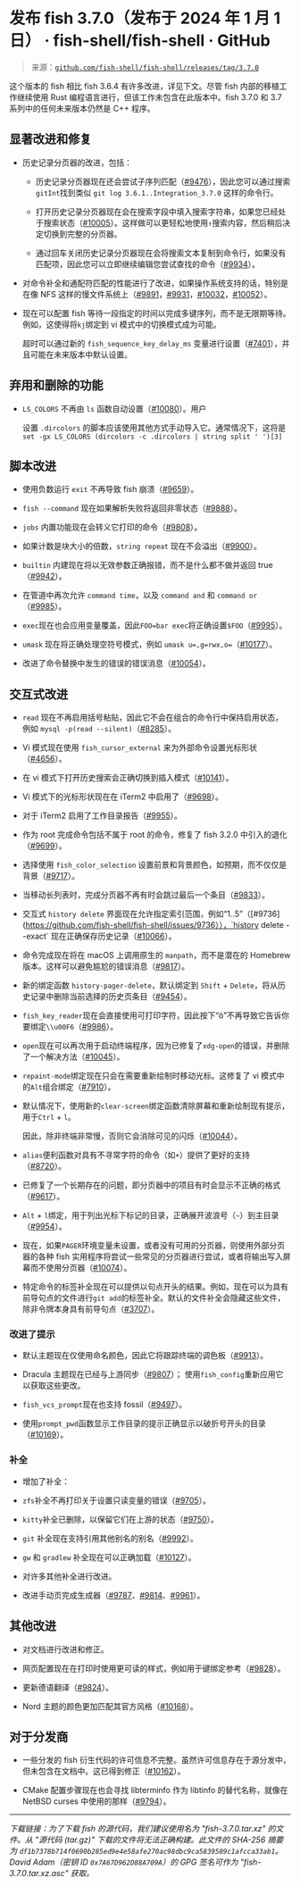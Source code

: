 <!--yml

类别：未分类

日期：2024-05-27 14:24:26

-->

# 发布 fish 3.7.0（发布于 2024 年 1 月 1 日） · fish-shell/fish-shell · GitHub

> 来源：[`github.com/fish-shell/fish-shell/releases/tag/3.7.0`](https://github.com/fish-shell/fish-shell/releases/tag/3.7.0)

这个版本的 fish 相比 fish 3.6.4 有许多改进，详见下文。尽管 fish 内部的移植工作继续使用 Rust 编程语言进行，但该工作未包含在此版本中。fish 3.7.0 和 3.7 系列中的任何未来版本仍然是 C++ 程序。

## 显著改进和修复

+   历史记录分页器的改进，包括：

    +   历史记录分页器现在还会尝试子序列匹配（[#9476](https://github.com/fish-shell/fish-shell/issues/9476)），因此您可以通过搜索`gitInt`找到类似 `git log 3.6.1..Integration_3.7.0` 这样的命令行。

    +   打开历史记录分页器现在会在搜索字段中填入搜索字符串，如果您已经处于搜索状态（[#10005](https://github.com/fish-shell/fish-shell/issues/10005)）。这样做可以更轻松地使用`↑`搜索内容，然后稍后决定切换到完整的分页器。

    +   通过回车关闭历史记录分页器现在会将搜索文本复制到命令行，如果没有匹配项，因此您可以立即继续编辑您尝试查找的命令（[#9934](https://github.com/fish-shell/fish-shell/issues/9934)）。

+   对命令补全和通配符匹配的性能进行了改进，如果操作系统支持的话，特别是在像 NFS 这样的慢文件系统上（[#9891](https://github.com/fish-shell/fish-shell/issues/9891)，[#9931](https://github.com/fish-shell/fish-shell/issues/9931)，[#10032](https://github.com/fish-shell/fish-shell/issues/10032)，[#10052](https://github.com/fish-shell/fish-shell/issues/10052)）。

+   现在可以配置 fish 等待一段指定的时间以完成多键序列，而不是无限期等待。例如，这使得将`kj`绑定到 vi 模式中的切换模式成为可能。

    超时可以通过新的 `fish_sequence_key_delay_ms` 变量进行设置（[#7401](https://github.com/fish-shell/fish-shell/issues/7401)），并且可能在未来版本中默认设置。

## 弃用和删除的功能

+   `LS_COLORS` 不再由 `ls` 函数自动设置（[#10080](https://github.com/fish-shell/fish-shell/issues/10080)）。用户

    设置 `.dircolors` 的脚本应该使用其他方式手动导入它。通常情况下，这将是`set -gx LS_COLORS (dircolors -c .dircolors | string split ' ')[3]`

## 脚本改进

+   使用负数运行 `exit` 不再导致 fish 崩溃（[#9659](https://github.com/fish-shell/fish-shell/issues/9659)）。

+   `fish --command` 现在如果解析失败将返回非零状态（[#9888](https://github.com/fish-shell/fish-shell/issues/9888)）。

+   `jobs` 内置功能现在会转义它打印的命令（[#9808](https://github.com/fish-shell/fish-shell/issues/9808)）。

+   如果计数是块大小的倍数，`string repeat` 现在不会溢出（[#9900](https://github.com/fish-shell/fish-shell/issues/9900)）。

+   `builtin` 内建现在将以无效参数正确报错，而不是什么都不做并返回 true（[#9942](https://github.com/fish-shell/fish-shell/issues/9942)）。

+   在管道中再次允许 `command time`，以及 `command and` 和 `command or`（[#9985](https://github.com/fish-shell/fish-shell/issues/9985)）。

+   `exec`现在也会应用变量覆盖，因此`FOO=bar exec`将正确设置`$FOO`（[#9995](https://github.com/fish-shell/fish-shell/issues/9995)）。

+   `umask` 现在将正确处理空符号模式，例如 `umask u=,g=rwx,o=`（[#10177](https://github.com/fish-shell/fish-shell/issues/10177)）。

+   改进了命令替换中发生的错误的错误消息（[#10054](https://github.com/fish-shell/fish-shell/issues/10054)）。

## 交互式改进

+   `read` 现在不再启用括号粘贴，因此它不会在组合的命令行中保持启用状态，例如 `mysql -p(read --silent)`（[#8285](https://github.com/fish-shell/fish-shell/issues/8285)）。

+   Vi 模式现在使用 `fish_cursor_external` 来为外部命令设置光标形状（[#4656](https://github.com/fish-shell/fish-shell/issues/4656)）。

+   在 vi 模式下打开历史搜索会正确切换到插入模式（[#10141](https://github.com/fish-shell/fish-shell/issues/10141)）。

+   Vi 模式下的光标形状现在在 iTerm2 中启用了（[#9698](https://github.com/fish-shell/fish-shell/issues/9698)）。

+   对于 iTerm2 启用了工作目录报告（[#9955](https://github.com/fish-shell/fish-shell/issues/9955)）。

+   作为 root 完成命令包括不属于 root 的命令，修复了 fish 3.2.0 中引入的退化（[#9699](https://github.com/fish-shell/fish-shell/issues/9699)）。

+   选择使用 `fish_color_selection` 设置前景和背景颜色，如预期，而不仅仅是背景（[#9717](https://github.com/fish-shell/fish-shell/issues/9717)）。

+   当移动长列表时，完成分页器不再有时会跳过最后一个条目（[#9833](https://github.com/fish-shell/fish-shell/issues/9833)）。

+   交互式 `history delete` 界面现在允许指定索引范围，例如“1..5”（[#9736](https://github.com/fish-shell/fish-shell/issues/9736）），`history delete --exact` 现在正确保存历史记录（[#10066](https://github.com/fish-shell/fish-shell/issues/10066)）。

+   命令完成现在将在 macOS 上调用原生的 `manpath`，而不是潜在的 Homebrew 版本。这样可以避免尴尬的错误消息（[#9817](https://github.com/fish-shell/fish-shell/issues/9817)）。

+   新的绑定函数 `history-pager-delete`，默认绑定到 `Shift` + `Delete`，将从历史记录中删除当前选择的历史页条目（[#9454](https://github.com/fish-shell/fish-shell/issues/9454)）。

+   `fish_key_reader`现在会直接使用可打印字符，因此按下“ö”不再导致它告诉你要绑定`\\u00F6`（[#9986](https://github.com/fish-shell/fish-shell/issues/9986)）。

+   `open`现在可以再次用于启动终端程序，因为已修复了`xdg-open`的错误，并删除了一个解决方法（[#10045](https://github.com/fish-shell/fish-shell/issues/10045)）。

+   `repaint-mode`绑定现在只会在需要重新绘制时移动光标。这修复了 vi 模式中的`Alt`组合绑定（[#7910](https://github.com/fish-shell/fish-shell/issues/7910)）。

+   默认情况下，使用新的`clear-screen`绑定函数清除屏幕和重新绘制现有提示，用于`Ctrl` + `l`。

    因此，除非终端非常慢，否则它会消除可见的闪烁（[#10044](https://github.com/fish-shell/fish-shell/issues/10044)）。

+   `alias`便利函数对具有不寻常字符的命令（如`+`）提供了更好的支持（[#8720](https://github.com/fish-shell/fish-shell/issues/8720)）。

+   已修复了一个长期存在的问题，即分页器中的项目有时会显示不正确的格式（[#9617](https://github.com/fish-shell/fish-shell/issues/9617)）。

+   `Alt` + `l`绑定，用于列出光标下标记的目录，正确展开波浪号（`~`）到主目录（[#9954](https://github.com/fish-shell/fish-shell/issues/9954)）。

+   现在，如果`PAGER`环境变量未设置，或者没有可用的分页器，则使用外部分页器的各种 fish 实用程序将尝试一些常见的分页器进行尝试，或者将输出写入屏幕而不使用分页器（[#10074](https://github.com/fish-shell/fish-shell/issues/10074)）。

+   特定命令的标签补全现在可以提供以句点开头的结果。例如，现在可以为具有前导句点的文件进行`git add`的标签补全。默认的文件补全会隐藏这些文件，除非令牌本身具有前导句点（[#3707](https://github.com/fish-shell/fish-shell/issues/3707)）。

### 改进了提示

+   默认主题现在仅使用命名颜色，因此它将跟踪终端的调色板（[#9913](https://github.com/fish-shell/fish-shell/issues/9913)）。

+   Dracula 主题现在已经与上游同步（[#9807](https://github.com/fish-shell/fish-shell/issues/9807)）； 使用`fish_config`重新应用它以获取这些更改。

+   `fish_vcs_prompt`现在也支持 fossil（[#9497](https://github.com/fish-shell/fish-shell/issues/9497)）。

+   使用`prompt_pwd`函数显示工作目录的提示正确显示以破折号开头的目录（[#10169](https://github.com/fish-shell/fish-shell/issues/10169)）。

### 补全

+   增加了补全：

+   `zfs`补全不再打印关于设置只读变量的错误（[#9705](https://github.com/fish-shell/fish-shell/issues/9705)）。

+   `kitty`补全已删除，以保留它们在上游的状态（[#9750](https://github.com/fish-shell/fish-shell/issues/9750)）。

+   `git` 补全现在支持引用其他别名的别名（[#9992](https://github.com/fish-shell/fish-shell/issues/9992)）。

+   `gw` 和 `gradlew` 补全现在可以正确加载（[#10127](https://github.com/fish-shell/fish-shell/issues/10127)）。

+   对许多其他补全进行改进。

+   改进手动页完成生成器（[#9787](https://github.com/fish-shell/fish-shell/issues/9787)、[#9814](https://github.com/fish-shell/fish-shell/issues/9814)、[#9961](https://github.com/fish-shell/fish-shell/issues/9961)）。

## 其他改进

+   对文档进行改进和修正。

+   网页配置现在在打印时使用更可读的样式，例如用于键绑定参考（[#9828](https://github.com/fish-shell/fish-shell/issues/9828)）。

+   更新德语翻译（[#9824](https://github.com/fish-shell/fish-shell/issues/9824)）。

+   Nord 主题的颜色更加匹配其官方风格（[#10168](https://github.com/fish-shell/fish-shell/issues/10168)）。

## 对于分发商

+   一些分发的 fish 衍生代码的许可信息不完整。虽然许可信息存在于源分发中，但未包含在文档中。这已得到修正（[#10162](https://github.com/fish-shell/fish-shell/issues/10162)）。

+   CMake 配置步骤现在也会寻找 libterminfo 作为 libtinfo 的替代名称，就像在 NetBSD curses 中使用的那样（[#9794](https://github.com/fish-shell/fish-shell/issues/9794)）。

* * *

*下载链接：为了下载 fish 的源代码，我们建议使用名为 "fish-3.7.0.tar.xz" 的文件。从 "源代码 (tar.gz)" 下载的文件将无法正确构建。此文件的 SHA-256 摘要为 `df1b7378b714f0690b285ed9e4e58afe270ac98dbc9ca5839589c1afcca33ab1`。David Adam（密钥 ID `0x7A67D962D88A709A`）的 GPG 签名可作为 "fish-3.7.0.tar.xz.asc" 获取。*
